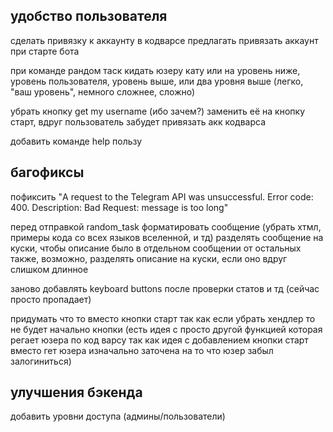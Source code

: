 ## удобство пользователя
сделать привязку к аккаунту в кодварсе
предлагать привязать аккаунт при старте бота

при команде рандом таск кидать юзеру кату или на уровень ниже, уровень пользователя, уровень выше, или два уровня выше
(легко, "ваш уровень", немного сложнее, сложно)

убрать кнопку get my username (ибо зачем?)
заменить её на кнопку старт, вдруг пользователь забудет привязать акк кодварса

добавить команде help пользу



## багофиксы
пофиксить "A request to the Telegram API was unsuccessful. Error code: 400. Description: Bad Request: message is too long"

перед отправкой random_task форматировать сообщение (убрать хтмл, примеры кода со всех языков вселенной, и тд)
разделять сообщение на куски, чтобы описание было в отдельном сообщении от остальных
также, возможно, разделять описание на куски, если оно вдруг слишком длинное

заново добавлять keyboard buttons после проверки статов и тд (сейчас просто пропадает)

придумать что то вместо кнопки старт так как если убрать хендлер то не будет начально кнопки (есть идея с просто другой функцией которая регает юзера по код варсу так как идея с добавлением кнопки старт вместо гет юзера изначально заточена на то что юзер забыл залогиниться)



## улучшения бэкенда
добавить уровни доступа (админы/пользователи)
